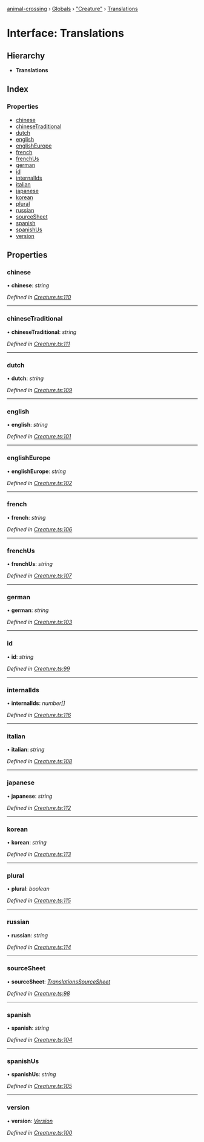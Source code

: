 [animal-crossing](../README.md) › [Globals](../globals.md) › ["Creature"](../modules/_creature_.md) › [Translations](_creature_.translations.md)

# Interface: Translations

## Hierarchy

* **Translations**

## Index

### Properties

* [chinese](_creature_.translations.md#chinese)
* [chineseTraditional](_creature_.translations.md#chinesetraditional)
* [dutch](_creature_.translations.md#dutch)
* [english](_creature_.translations.md#english)
* [englishEurope](_creature_.translations.md#englisheurope)
* [french](_creature_.translations.md#french)
* [frenchUs](_creature_.translations.md#frenchus)
* [german](_creature_.translations.md#german)
* [id](_creature_.translations.md#id)
* [internalIds](_creature_.translations.md#internalids)
* [italian](_creature_.translations.md#italian)
* [japanese](_creature_.translations.md#japanese)
* [korean](_creature_.translations.md#korean)
* [plural](_creature_.translations.md#plural)
* [russian](_creature_.translations.md#russian)
* [sourceSheet](_creature_.translations.md#sourcesheet)
* [spanish](_creature_.translations.md#spanish)
* [spanishUs](_creature_.translations.md#spanishus)
* [version](_creature_.translations.md#version)

## Properties

###  chinese

• **chinese**: *string*

*Defined in [Creature.ts:110](https://github.com/Norviah/animal-crossing/blob/18dc317/module/types/Creature.ts#L110)*

___

###  chineseTraditional

• **chineseTraditional**: *string*

*Defined in [Creature.ts:111](https://github.com/Norviah/animal-crossing/blob/18dc317/module/types/Creature.ts#L111)*

___

###  dutch

• **dutch**: *string*

*Defined in [Creature.ts:109](https://github.com/Norviah/animal-crossing/blob/18dc317/module/types/Creature.ts#L109)*

___

###  english

• **english**: *string*

*Defined in [Creature.ts:101](https://github.com/Norviah/animal-crossing/blob/18dc317/module/types/Creature.ts#L101)*

___

###  englishEurope

• **englishEurope**: *string*

*Defined in [Creature.ts:102](https://github.com/Norviah/animal-crossing/blob/18dc317/module/types/Creature.ts#L102)*

___

###  french

• **french**: *string*

*Defined in [Creature.ts:106](https://github.com/Norviah/animal-crossing/blob/18dc317/module/types/Creature.ts#L106)*

___

###  frenchUs

• **frenchUs**: *string*

*Defined in [Creature.ts:107](https://github.com/Norviah/animal-crossing/blob/18dc317/module/types/Creature.ts#L107)*

___

###  german

• **german**: *string*

*Defined in [Creature.ts:103](https://github.com/Norviah/animal-crossing/blob/18dc317/module/types/Creature.ts#L103)*

___

###  id

• **id**: *string*

*Defined in [Creature.ts:99](https://github.com/Norviah/animal-crossing/blob/18dc317/module/types/Creature.ts#L99)*

___

###  internalIds

• **internalIds**: *number[]*

*Defined in [Creature.ts:116](https://github.com/Norviah/animal-crossing/blob/18dc317/module/types/Creature.ts#L116)*

___

###  italian

• **italian**: *string*

*Defined in [Creature.ts:108](https://github.com/Norviah/animal-crossing/blob/18dc317/module/types/Creature.ts#L108)*

___

###  japanese

• **japanese**: *string*

*Defined in [Creature.ts:112](https://github.com/Norviah/animal-crossing/blob/18dc317/module/types/Creature.ts#L112)*

___

###  korean

• **korean**: *string*

*Defined in [Creature.ts:113](https://github.com/Norviah/animal-crossing/blob/18dc317/module/types/Creature.ts#L113)*

___

###  plural

• **plural**: *boolean*

*Defined in [Creature.ts:115](https://github.com/Norviah/animal-crossing/blob/18dc317/module/types/Creature.ts#L115)*

___

###  russian

• **russian**: *string*

*Defined in [Creature.ts:114](https://github.com/Norviah/animal-crossing/blob/18dc317/module/types/Creature.ts#L114)*

___

###  sourceSheet

• **sourceSheet**: *[TranslationsSourceSheet](../enums/_creature_.translationssourcesheet.md)*

*Defined in [Creature.ts:98](https://github.com/Norviah/animal-crossing/blob/18dc317/module/types/Creature.ts#L98)*

___

###  spanish

• **spanish**: *string*

*Defined in [Creature.ts:104](https://github.com/Norviah/animal-crossing/blob/18dc317/module/types/Creature.ts#L104)*

___

###  spanishUs

• **spanishUs**: *string*

*Defined in [Creature.ts:105](https://github.com/Norviah/animal-crossing/blob/18dc317/module/types/Creature.ts#L105)*

___

###  version

• **version**: *[Version](../enums/_creature_.version.md)*

*Defined in [Creature.ts:100](https://github.com/Norviah/animal-crossing/blob/18dc317/module/types/Creature.ts#L100)*
